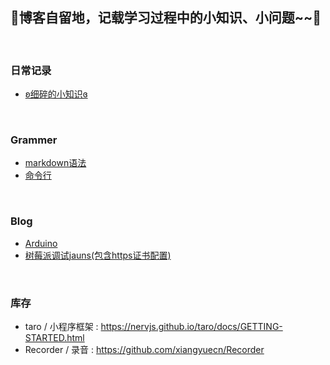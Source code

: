 ## 🌸博客自留地，记载学习过程中的小知识、小问题~~🌸

<br/>

### 日常记录
  * [ʚ细碎的小知识ɞ](https://github.com/lulu-s/lulu-book/blob/master/trivia.md)

<br/>

### Grammer
  * [markdown语法](https://github.com/lulu-s/lulu-book/blob/master/Grammer/markdown%20grammar.md)
  * [命令行](https://github.com/lulu-s/lulu-book/blob/master/Grammer/command.md)
  
<br/>

### Blog
  * [Arduino](https://github.com/lulu-s/lulu-book/blob/master/Blog/arduino.md)
  * [树莓派调试jauns(包含https证书配置)](https://github.com/lulu-s/lulu-book/blob/master/Blog/pi.md) 

<br/>

### 库存
  * taro / 小程序框架 :  https://nervjs.github.io/taro/docs/GETTING-STARTED.html
  * Recorder / 录音  :  https://github.com/xiangyuecn/Recorder